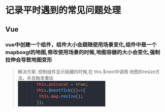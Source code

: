 # 记录平时遇到的常见问题处理

## Vue

### vue中创建一个组件，组件大小会跟随使用场景变化,组件中是一个mapboxgl的地图,修改使用场景的时候,地图容器的大小会变化,强制拉伸会导致地图变形  

> 解决方案: 控制组件显示隐藏的时候,在 this.$next中调用 地图的resize方法，并且触发重绘  
![触发resize和triggerRepaint](/images/vue-map-repaint.png)
